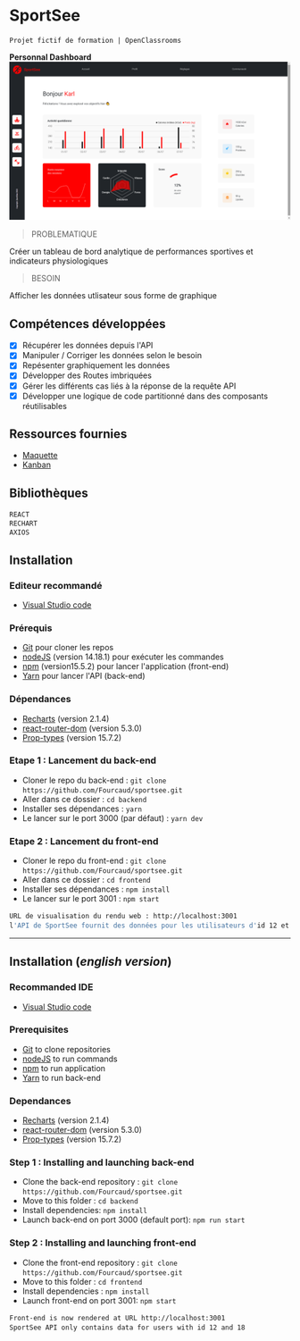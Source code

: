 # SportSee

    Projet fictif de formation | OpenClassrooms

**Personnal Dashboard**
<kbd>![dashboard](./SportSee.png)</kbd>

> PROBLEMATIQUE

Créer un tableau de bord analytique de performances sportives et indicateurs physiologiques

> BESOIN

Afficher les données utlisateur sous forme de graphique

## Compétences développées

- [x] Récupérer les données depuis l'API
- [x] Manipuler / Corriger les données selon le besoin
- [x] Repésenter graphiquement les données
- [x] Développer des Routes imbriquées
- [x] Gérer les différents cas liés à la réponse de la requête API
- [x] Développer une logique de code partitionné dans des composants réutilisables

## Ressources fournies

- [Maquette](https://www.figma.com/file/BMomGVZqLZb811mDMShpLu/UI-design-Sportify-FR)
- [Kanban](https://www.notion.so/Tableau-de-bord-SportSee-6686aa4b5f44417881a4884c9af5669e)

## Bibliothèques

    REACT
    RECHART
    AXIOS

## Installation

### Editeur recommandé

- [Visual Studio code](https://code.visualstudio.com/)

### Prérequis

- [Git](https://git-scm.com/) pour cloner les repos
- [nodeJS](https://nodejs.org/fr/) (version 14.18.1) pour exécuter les commandes
- [npm](https://www.npmjs.com/) (version15.5.2) pour lancer l'application (front-end)
- [Yarn](https://yarnpkg.com/) pour lancer l'API (back-end)

### Dépendances

- [Recharts](https://recharts.org/en-US/) (version 2.1.4)
- [react-router-dom](https://reactrouter.com/web/guides/quick-start) (version 5.3.0)
- [Prop-types](https://www.npmjs.com/package/prop-types) (version 15.7.2)

### Etape 1 : Lancement du back-end

- Cloner le repo du back-end : `git clone https://github.com/Fourcaud/sportsee.git`
- Aller dans ce dossier : `cd backend`
- Installer ses dépendances : `yarn`
- Le lancer sur le port 3000 (par défaut) : `yarn dev`

### Etape 2 : Lancement du front-end

- Cloner le repo du front-end : `git clone https://github.com/Fourcaud/sportsee.git`
- Aller dans ce dossier : `cd frontend`
- Installer ses dépendances : `npm install`
- Le lancer sur le port 3001 : `npm start`

```bash
URL de visualisation du rendu web : http://localhost:3001
l'API de SportSee fournit des données pour les utilisateurs d'id 12 et 18
```

---

## Installation (_english version_)

### Recommanded IDE

- [Visual Studio code](https://code.visualstudio.com/)

### Prerequisites

- [Git](https://git-scm.com/) to clone repositories
- [nodeJS](https://nodejs.org/fr/) to run commands
- [npm](https://www.npmjs.com/) to run application
- [Yarn](https://yarnpkg.com/) to run back-end

### Dependances

- [Recharts](https://recharts.org/en-US/) (version 2.1.4)
- [react-router-dom](https://reactrouter.com/web/guides/quick-start) (version 5.3.0)
- [Prop-types](https://www.npmjs.com/package/prop-types) (version 15.7.2)

### Step 1 : Installing and launching back-end

- Clone the back-end repository : `git clone https://github.com/Fourcaud/sportsee.git`
- Move to this folder : `cd backend`
- Install dependencies: `npm install`
- Launch back-end on port 3000 (default port): `npm run start`

### Step 2 : Installing and launching front-end

- Clone the front-end repository : `git clone https://github.com/Fourcaud/sportsee.git`
- Move to this folder : `cd frontend`
- Install dependencies : `npm install`
- Launch front-end on port 3001: `npm start`

```bash
Front-end is now rendered at URL http://localhost:3001
SportSee API only contains data for users with id 12 and 18
```
